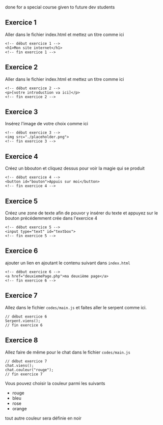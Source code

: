 done for a special course given to future dev students

## Exercice 1
Aller dans le fichier index.html et mettez un titre comme ici
```
<!-- début exercice 1 -->
<h1>Mon site internet</h1>
<!-- fin exercice 1 -->
```
## Exercice 2
Aller dans le fichier index.html et mettez un titre comme ici
```
<!-- début exercice 2 -->
<p>[votre introduction va ici]</p>
<!-- fin exercice 2 -->
```
## Exercice 3
Insérez l'image de votre choix comme ici
```
<!-- début exercice 3 -->
<img src="./placeholder.png">
<!-- fin exercice 3 -->
```
## Exercice 4
Créez un bbouton et cliquez dessus pour voir la magie qui se produit
```
<!-- début exercice 4 -->
<button id="bouton">Appuis sur moi</button>
<!-- fin exercice 4 -->
```
## Exercice 5
Créez une zone de texte afin de pouvor y insérer du texte et appuyez sur le bouton précédemment crée dans l'exercice 4
```
<!-- début exercice 5 -->
<input type="text" id="textbox">
<!-- fin exercice 5 -->
```
## Exercice 6
ajouter un lien en ajoutant le contenu suivant dans `index.html`
```
<!-- début exercice 6 -->
<a href="deuxiemePage.php">ma deuxième page</a>
<!-- fin exercice 6 -->
```
## Exercice 7
Allez dans le fichier `codes/main.js` et faites aller le serpent comme ici.
```
// début exercice 6
Serpent.viens();
// fin exercice 6
```
## Exercice 8
Allez faire de même pour le chat dans le fichier `codes/main.js`
```
// début exercice 7
chat.viens();
chat.couleur("rouge");
// fin exercice 7
```
Vous pouvez choisir la couleur parmi les suivants
<ul>
<li>rouge</li>
<li>bleu</li>
<li>rose</li>
<li>orange</li>
</ul>
tout autre couleur sera définie en noir